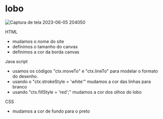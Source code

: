 # lobo



![Captura de tela 2023-06-05 204050](https://github.com/Fernanda-Marcelino/Lobinho/assets/128320607/7f64183c-be8e-4132-9319-a39f9636646c)




HTML
- mudamos o nome do site 
- definimos o tamanho do canvas 
- definimos a cor da borda canvas


Java script 
- usamos os códigos "ctx.moveTo" e "ctx.lineTo" para modelar o formato do desenho. 
- usando o  "ctx.strokeStyle = 'white'" mudamos a cor das linhas para branco 
- usando "ctx.fillStyle = 'red';" mudamos a cor dos olhos do lobo 



CSS 
- mudamos a cor de fundo para o preto
